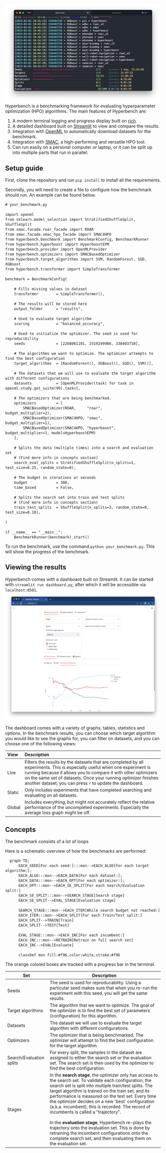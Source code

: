 ![img_2.png](img_2.png)
Hyperbench is a benchmarking framework for evaluating hyperparameter optimization (HPO) algorithms. 
The main features of Hyperbench are:
1. A modern terminal logging and progress display built on [rich](https://github.com/Textualize/rich).
2. A detailed dashboard built on [Streamlit](https://streamlit.io/) to view and compare the results.
3. Integration with [OpenML](https://www.openml.org/) to automatically download datasets for the benchmark.
4. Integration with [SMAC](https://github.com/automl/SMAC3), a high-performing and versatile HPO tool.
5. Can run easily on a personal computer or laptop, or it can be split up into multiple parts that run in parallel.

## Setup guide

First, clone the repository and run `pip install` to install all the requirements.

Secondly, you will need to create a file to configure how the benchmark should run. An example can be found below.

```python3
# your_benchmark.py

import openml
from sklearn.model_selection import StratifiedShuffleSplit, ShuffleSplit
from smac.facade.roar_facade import ROAR
from smac.facade.smac_hpo_facade import SMAC4HPO
from hyperbench.benchmark import BenchmarkConfig, BenchmarkRunner
from hyperbench.hyperboost import HyperboostEPM
from hyperbench.provider import OpenMLProvider
from hyperbench.optimizers import SMACBasedOptimizer
from hyperbench.target_algorithms import SVM, RandomForest, SGD, XGBoost
from hyperbench.transformer import SimpleTransformer

benchmark = BenchmarkConfig(
    
    # Fills missing values in dataset
    transformer        = SimpleTransformer(), 
    
    # The results will be stored here
    output_folder      = "results",           
    
    # Used to evaluate target algorithm
    scoring            = "balanced_accuracy", 

    # Used to initialize the optimizer. The seed is used for reproducibility
    seeds              = [2268061101, 2519249986, 338403738],
    
    # The algorithms we want to optimize. The optimizer attempts to find the best configuration
    target_algorithms  = [RandomForest(), XGBoost(), SGD(), SVM()],
    
    # The datasets that we will use to evaluate the target algorithm with different configurations
    datasets           = [OpenMLProvider(task) for task in openml.study.get_suite(99).tasks],
    
    # The optimizers that are being benchmarked.
    optimizers         = [
        SMACBasedOptimizer(ROAR,     "roar",       budget_multiplier=2),
        SMACBasedOptimizer(SMAC4HPO, "smac",       budget_multiplier=1),
        SMACBasedOptimizer(SMAC4HPO, "hyperboost", budget_multiplier=1, model=HyperboostEPM)
    ],
    
    # Splits the data (multiple times) into a search and evaluation set
    # (Find more info in concepts section)
    search_eval_splits = StratifiedShuffleSplit(n_splits=1, test_size=0.25, random_state=0),
    
    # The budget in iterations or seconds
    budget             = 300,  
    time_based         = False,
    
    # Splits the search set into train and test splits 
    # (Find more info in concepts section)
    train_test_splits  = ShuffleSplit(n_splits=3, random_state=0, test_size=0.10),
    
)

if __name__ == "__main__":
    BenchmarkRunner(benchmark).start()
```

To run the benchmark, use the command `python your_benchmark.py`.  This will show the progress of the benchmark.

## Viewing the results
Hyperbench comes with a dashboard built on Streamlit.
It can be started with `streamlit run dashboard.py`, after which it will be accessible via `localhost:8501`.
![img_1.png](img_1.png)

The dashboard comes with a variety of graphs, tables, statistics and options. In the benchmark results, you can choose 
which target algorithm you would like to see the graphs for, you can filter on datasets, and you can choose one of the following views:

| View   | Description                                                                                                                                                                                                                                                                                                                 |
|:-------|:----------------------------------------------------------------------------------------------------------------------------------------------------------------------------------------------------------------------------------------------------------------------------------------------------------------------------|
| Live   | Filters the results by the datasets that are completed by all experiments. This is especially useful when one experiment is running because it allows you to compare it with other optimizers on the same set of datasets. Once your running optimizer finishes another dataset, you can press `r` to update the dashboard. |
| Static | Only includes experiments that have completed searching and evaluating on all datasets.                                                                                                                                                                                                                                     |
| Global | Includes everything, but might not accurately reflect the relative performance of the uncompleted experiments. Especially the average loss graph might be off.                                                                                                                                                              |

## Concepts
The benchmark consists of a lot of loops 

Here is a schematic overview of how the benchmarks are performed:

```mermaid
  graph TD;
      EACH_SEED[For each seed:]:::mon-->EACH_ALGO[For each target algorithm:];
      EACH_ALGO:::mon-->EACH_DATA[For each dataset:];
      EACH_DATA:::mon-->EACH_OPT[For each optimizer:];
      EACH_OPT:::mon-->EACH_SE_SPLIT[For each Search/Evaluation split:]
      EACH_SE_SPLIT:::mon-->SEARCH_STAGE[Search stage]
      EACH_SE_SPLIT-->EVAL_STAGE[Evaluation stage]
      
      SEARCH_STAGE:::mon-->EACH_ITER[While search budget not reached:]
      EACH_ITER:::mon-->EACH_SPLIT[For each Train/Test split:]
      EACH_SPLIT-->TRAIN[Train]
      EACH_SPLIT-->TEST[Test]
      
      EVAL_STAGE:::mon-->EACH_INC[For each incumbent:]
      EACH_INC:::mon-->RETRAIN[Retrain on full search set]
      EACH_INC-->EVAL[Evaluate]
      
      classDef mon fill:#f96,color:white,stroke:#f96
```
The orange colored boxes are tracked with a progress bar in the terminal.

| Set                      | Description                                                                                                                                                                                                                                                                                                                                                                                                                                                                                                                                                                                                                                                            |
|--------------------------|------------------------------------------------------------------------------------------------------------------------------------------------------------------------------------------------------------------------------------------------------------------------------------------------------------------------------------------------------------------------------------------------------------------------------------------------------------------------------------------------------------------------------------------------------------------------------------------------------------------------------------------------------------------------|
| Seeds                    | The seed is used for reproducability. Using a particular seed makes sure that when you re-run the experiment with this seed, you will get the same results.                                                                                                                                                                                                                                                                                                                                                                                                                                                                                                            |
| Target algorithms        | The algorithm that we want to optimize. The goal of the optimizer is to find the best set of parameters (configuration) for this algorithm.                                                                                                                                                                                                                                                                                                                                                                                                                                                                                                                            |
| Datasets                 | The dataset we will use to evaluate the target algorithm with different configurations.                                                                                                                                                                                                                                                                                                                                                                                                                                                                                                                                                                                |
| Optimizers               | The optimizer that is being benchmarked. The optimizer will attempt to find the best configuration for the target algorithm.                                                                                                                                                                                                                                                                                                                                                                                                                                                                                                                                           |
| Search/Evaluation splits | For every split, the samples in the dataset are assigned to either the search set or the evaluation set. The search set is then used by the optimizer to find the best configuration.                                                                                                                                                                                                                                                                                                                                                                                                                                                                                  |
| Stages                   | In the __search stage__, the optimizer only has access to the search set. To validate each configuration, the search set is split into multiple train/test splits. The target algorithm is trained on the train set, and its performance is measured on the test set. Every time the optimizer decides on a new 'best' configuration (a.k.a. incumbent), this is recorded. The record of incumbents is called a "trajectory". <br/><br/>In the __evaluation stage__, Hyperbench re-plays the trajectory onto the evaluation set. This is done by retraining the incumbent configurations onto the complete search set, and then evaluating them on the evaluation set. |


